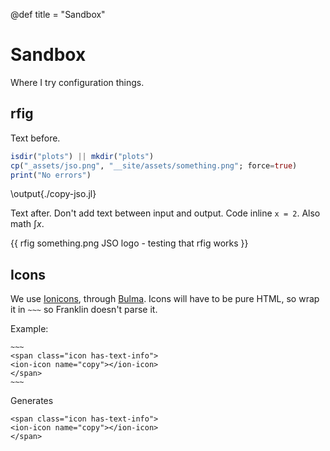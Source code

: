 @def title = "Sandbox"

# Sandbox

Where I try configuration things.

## rfig

Text before.

```julia:./copy-jso.jl
isdir("plots") || mkdir("plots")
cp("_assets/jso.png", "__site/assets/something.png"; force=true)
print("No errors")
```

<!-- Don't add text between -->

\output{./copy-jso.jl}

Text after. Don't add text between input and output.
Code inline `x = 2`. Also math $\int x$.

{{ rfig something.png JSO logo - testing that rfig works }}

## Icons

We use [Ionicons](https://ionic.io/ionicons), through [Bulma](https://bulma.io/documentation/elements/icon/).
Icons will have to be pure HTML, so wrap it in `~~~` so Franklin doesn't parse it.

Example:
```plaintext
~~~
<span class="icon has-text-info">
<ion-icon name="copy"></ion-icon>
</span>
~~~
```
Generates

~~~
<span class="icon has-text-info">
<ion-icon name="copy"></ion-icon>
</span>
~~~
